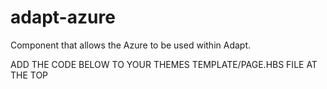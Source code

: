 adapt-azure
================

Component that allows the Azure to be used within Adapt. 

ADD THE CODE BELOW TO YOUR THEMES TEMPLATE/PAGE.HBS FILE AT THE TOP
<script>$.getScript('//amp.azure.net/libs/amp/1.8.3/azuremediaplayer.min.js');</script>
